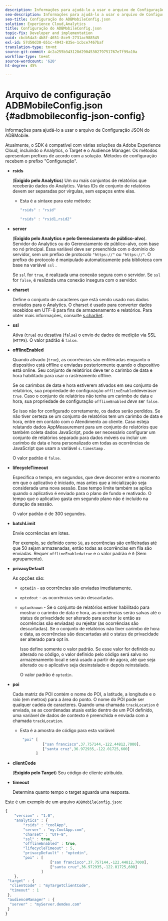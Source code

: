 ```yaml
---
description: Informações para ajudá-lo a usar o arquivo de Configuração JSON do ADBMobile.
seo-description: Informações para ajudá-lo a usar o arquivo de Configuração JSON do ADBMobile.
seo-title: Configuração do ADBMobileConfig.json
solution: Experience Cloud,Analytics
title: Configuração do ADBMobileConfig.json
topic-fix: Developer and implementation
uuid: cbcb54a3-4b8f-4651-8ce9-2731ac988545
exl-id: 57d50d30-651c-4943-835e-1cbce7467baf
translation-type: tm+mt
source-git-commit: 4c2a255b343128d2904530279751767e7f99a10a
workflow-type: tm+mt
source-wordcount: '620'
ht-degree: 45%

---
```


# Arquivo de configuração ADBMobileConfig.json {#adbmobileconfig-json-config}

Informações para ajudá-lo a usar o arquivo de Configuração JSON do ADBMobile.

Atualmente, o SDK é compatível com várias soluções da Adobe Experience Cloud, incluindo o Analytics, o Target e o Audience Manager. Os métodos apresentam prefixos de acordo com a solução. Métodos de configuração recebem o prefixo &quot;Configuração&quot;.

* **rsids**

   (**Exigido pelo Analytics**) Um ou mais conjuntos de relatórios que receberão dados do Analytics. Várias IDs de conjunto de relatórios devem ser separadas por vírgulas, sem espaços entre elas.

   * Esta é a sintaxe para este método:

      ```js
      "rsids" : "rsid"
      ```

      ```js
      "rsids" : "rsid1,rsid2"
      ```

* **server**

   (**Exigido pelo Analytics e pelo Gerenciamento de público-alvo**). Servidor do Analytics ou do Gerenciamento de público-alvo, com base no nó principal. Essa variável deve ser preenchida com o domínio do servidor, sem um prefixo de protocolo `"https://"` ou `"https://"`. O prefixo do protocolo é manipulado automaticamente pela biblioteca com base na variável `ssl` .

   Se `ssl` for `true`, é realizada uma conexão segura com o servidor. Se `ssl` for `false`, é realizada uma conexão insegura com o servidor.

* **charset**

   Define o conjunto de caracteres que está sendo usado nos dados enviados para o Analytics. O charset é usado para converter dados recebidos em UTF-8 para fins de armazenamento e relatórios. Para obter mais informações, consulte [s.charSet](https://docs.adobe.com/content/help/pt-BR/analytics/implementation/vars/config-vars/charset.html).

* **ssl**

   Ativa (`true`) ou desativa (`false`) o envio de dados de medição via SSL (`HTTPS`). O valor padrão é `false`.

* **offlineEnabled**

   Quando ativado (`true`), as ocorrências são enfileiradas enquanto o dispositivo está offline e enviadas posteriormente quando o dispositivo está online. Seu conjunto de relatórios deve ter o carimbo de data e hora habilitado para usar o rastreamento offline.

   Se os carimbos de data e hora estiverem ativados em seu conjunto de relatórios, sua propriedade de configuração `offlineEnabled`deverá&#x200B;*ser `true`.* Caso o conjunto de relatórios não tenha um carimbo de data e hora, sua propriedade de configuração `offlineEnabled` *deve* ser `false`.

   Se isso não for configurado corretamente, os dados serão perdidos. Se não tiver certeza se um conjunto de relatórios tem um carimbo de data e hora, entre em contato com o Atendimento ao cliente. Caso esteja relatando dados AppMeasurement para um conjunto de relatórios que também coleta dados JavaScript, pode ser necessário configurar um conjunto de relatórios separado para dados móveis ou incluir um carimbo de data e hora personalizado em todas as ocorrências de JavaScript que usam a variável `s.timestamp` .

   O valor padrão é `false`.

* **lifecycleTimeout**

   Especifica o tempo, em segundos, que deve decorrer entre o momento em que o aplicativo é iniciado, mas antes que a inicialização seja considerada uma nova sessão. Esse tempo limite também se aplica quando o aplicativo é enviado para o plano de fundo e reativado. O tempo que o aplicativo gasta em segundo plano não é incluído na duração da sessão.

   O valor padrão é de 300 segundos.

* **batchLimit**

   Envie ocorrências em lotes.

   Por exemplo, se definido como `50`, as ocorrências são enfileiradas até que 50 sejam armazenadas, então todas as ocorrências em fila são enviadas. Requer `offlineEnabled=true` e o valor padrão é `0` (Sem agrupamento).

* **privacyDefault**

   As opções são:

   * `optedin` - as ocorrências são enviadas imediatamente.
   * `optedout` - as ocorrências serão descartadas.
   * `optunknown` - Se o conjunto de relatórios estiver habilitado para mostrar o carimbo de data e hora, as ocorrências serão salvas até o status de privacidade ser alterado para aceitar (e então as ocorrências são enviadas) ou rejeitar (as ocorrências são descartadas). Se o conjunto de relatórios não tiver carimbo de hora e data, as ocorrências são descartadas até o status de privacidade ser alterado para opt in.

      Isso define somente o valor padrão. Se esse valor for definido ou alterado no código, o valor definido pelo código será salvo no armazenamento local e será usado a partir de agora, até que seja alterado ou o aplicativo seja desinstalado e depois reinstalado.

      O valor padrão é `optedin`.

* **poi**

   Cada matriz de POI contém o nome do POI, a latitude, a longitude e o raio (em metros) para a área do ponto. O nome do POI pode ser qualquer cadeia de caracteres. Quando uma chamada `trackLocation` é enviada, se as coordenadas atuais estão dentro de um POI definido, uma variável de dados de contexto é preenchida e enviada com a chamada `trackLocation`.

   * Esta é a amostra de código para esta variável:

      ```js
       "poi" [ 
                ["san francisco",37.757144,-122.44812,7000], 
                ["santa cruz",36.972935,-122.01725,600] 
             ]
      ```

* **clientCode**

   (**Exigido pelo Target**) Seu código de cliente atribuído.

* **timeout**

   Determina quanto tempo o target aguarda uma resposta.

Este é um exemplo de um arquivo `ADBMobileConfig.json`:

```js
{ 
    "version" : "1.0",
    "analytics" : {
        "rsids" : "coolApp",
        "server" : "my.CoolApp.com",
        "charset" : "UTF-8",
        "ssl" : true,
        "offlineEnabled" : true,
        "lifecycleTimeout" : 5,
        "privacyDefault" : "optedin",
        "poi" : [ 
                    ["san francisco",37.757144,-122.44812,7000],
                    ["santa cruz",36.972935,-122.01725,600]
                ]
    },
 "target" : {
  "clientCode" : "myTargetClientCode",
  "timeout" : 1
 },
 "audienceManager" : {
  "server" : "myServer.demdex.com"
 }
}
```
